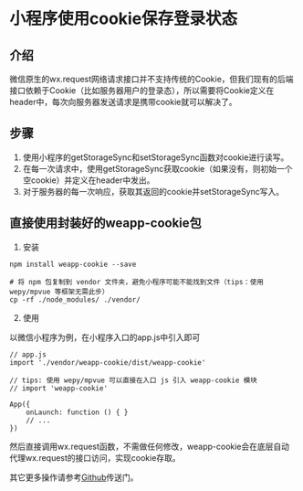 # 小程序使用cookie保存登录状态

## 介绍

微信原生的wx.request网络请求接口并不支持传统的Cookie，但我们现有的后端接口依赖于Cookie（比如服务器用户的登录态），所以需要将Cookie定义在header中，每次向服务器发送请求是携带cookie就可以解决了。

## 步骤

1. 使用小程序的getStorageSync和setStorageSync函数对cookie进行读写。
2. 在每一次请求中，使用getStorageSync获取cookie（如果没有，则初始一个空cookie）并定义在header中发出。
3. 对于服务器的每一次响应，获取其返回的cookie并setStorageSync写入。

## 直接使用封装好的weapp-cookie包

1. 安装

```
npm install weapp-cookie --save

# 将 npm 包复制到 vendor 文件夹，避免小程序可能不能找到文件（tips：使用 wepy/mpvue 等框架无需此步）
cp -rf ./node_modules/ ./vendor/
```

2. 使用

以微信小程序为例，在小程序入口的app.js中引入即可

```
// app.js
import './vendor/weapp-cookie/dist/weapp-cookie'

// tips: 使用 wepy/mpvue 可以直接在入口 js 引入 weapp-cookie 模块
// import 'weapp-cookie'

App({
    onLaunch: function () { }
    // ...
})
```

然后直接调用wx.request函数，不需做任何修改，weapp-cookie会在底层自动代理wx.request的接口访问，实现cookie存取。

其它更多操作请参考[Github](https://github.com/charleslo1/weapp-cookie)传送门。